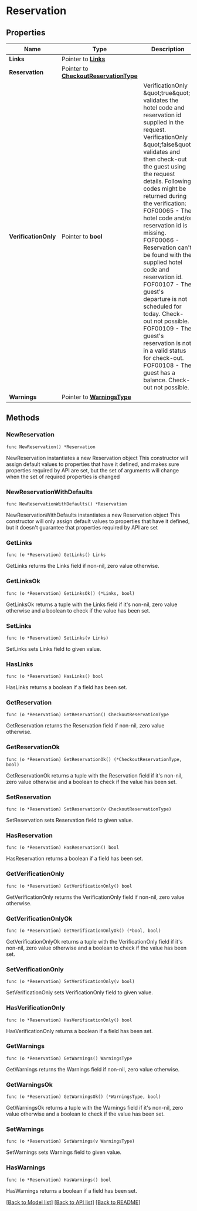 # Reservation

## Properties

Name | Type | Description | Notes
------------ | ------------- | ------------- | -------------
**Links** | Pointer to [**Links**](Links.md) |  | [optional] 
**Reservation** | Pointer to [**CheckoutReservationType**](CheckoutReservationType.md) |  | [optional] 
**VerificationOnly** | Pointer to **bool** | VerificationOnly \&quot;true\&quot; validates the hotel code and reservation id supplied in the request. VerificationOnly \&quot;false\&quot; validates and then check-out the guest using the request details. Following codes might be returned during the verification: FOF00065 - The hotel code and/or reservation id is missing. FOF00066 - Reservation can&#39;t be found with the supplied hotel code and reservation id. FOF00107 - The guest&#39;s departure is not scheduled for today. Check-out not possible. FOF00109 - The guest&#39;s reservation is not in a valid status for check-out. FOF00108 - The guest has a balance. Check-out not possible. | [optional] 
**Warnings** | Pointer to [**WarningsType**](WarningsType.md) |  | [optional] 

## Methods

### NewReservation

`func NewReservation() *Reservation`

NewReservation instantiates a new Reservation object
This constructor will assign default values to properties that have it defined,
and makes sure properties required by API are set, but the set of arguments
will change when the set of required properties is changed

### NewReservationWithDefaults

`func NewReservationWithDefaults() *Reservation`

NewReservationWithDefaults instantiates a new Reservation object
This constructor will only assign default values to properties that have it defined,
but it doesn't guarantee that properties required by API are set

### GetLinks

`func (o *Reservation) GetLinks() Links`

GetLinks returns the Links field if non-nil, zero value otherwise.

### GetLinksOk

`func (o *Reservation) GetLinksOk() (*Links, bool)`

GetLinksOk returns a tuple with the Links field if it's non-nil, zero value otherwise
and a boolean to check if the value has been set.

### SetLinks

`func (o *Reservation) SetLinks(v Links)`

SetLinks sets Links field to given value.

### HasLinks

`func (o *Reservation) HasLinks() bool`

HasLinks returns a boolean if a field has been set.

### GetReservation

`func (o *Reservation) GetReservation() CheckoutReservationType`

GetReservation returns the Reservation field if non-nil, zero value otherwise.

### GetReservationOk

`func (o *Reservation) GetReservationOk() (*CheckoutReservationType, bool)`

GetReservationOk returns a tuple with the Reservation field if it's non-nil, zero value otherwise
and a boolean to check if the value has been set.

### SetReservation

`func (o *Reservation) SetReservation(v CheckoutReservationType)`

SetReservation sets Reservation field to given value.

### HasReservation

`func (o *Reservation) HasReservation() bool`

HasReservation returns a boolean if a field has been set.

### GetVerificationOnly

`func (o *Reservation) GetVerificationOnly() bool`

GetVerificationOnly returns the VerificationOnly field if non-nil, zero value otherwise.

### GetVerificationOnlyOk

`func (o *Reservation) GetVerificationOnlyOk() (*bool, bool)`

GetVerificationOnlyOk returns a tuple with the VerificationOnly field if it's non-nil, zero value otherwise
and a boolean to check if the value has been set.

### SetVerificationOnly

`func (o *Reservation) SetVerificationOnly(v bool)`

SetVerificationOnly sets VerificationOnly field to given value.

### HasVerificationOnly

`func (o *Reservation) HasVerificationOnly() bool`

HasVerificationOnly returns a boolean if a field has been set.

### GetWarnings

`func (o *Reservation) GetWarnings() WarningsType`

GetWarnings returns the Warnings field if non-nil, zero value otherwise.

### GetWarningsOk

`func (o *Reservation) GetWarningsOk() (*WarningsType, bool)`

GetWarningsOk returns a tuple with the Warnings field if it's non-nil, zero value otherwise
and a boolean to check if the value has been set.

### SetWarnings

`func (o *Reservation) SetWarnings(v WarningsType)`

SetWarnings sets Warnings field to given value.

### HasWarnings

`func (o *Reservation) HasWarnings() bool`

HasWarnings returns a boolean if a field has been set.


[[Back to Model list]](../README.md#documentation-for-models) [[Back to API list]](../README.md#documentation-for-api-endpoints) [[Back to README]](../README.md)


